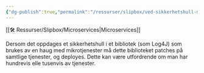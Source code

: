 ```yaml
---
{"dg-publish":true,"permalink":"/ressurser/slipbox/ved-sikkerhetshull-ma-alle-mikrotjenester-patches/","dgHomeLink":true,"dgPassFrontmatter":false}
---
```


[[🛠 Ressurser/Slipbox/Microservices|Microservices]]

Dersom det oppdages et sikkerhetshull i et bibliotek (som Log4J) som brukes av en haug med mikrotjenester må dette biblioteket patches på samtlige tjenester, og deployes. Dette kan være utfordrende om man har hundrevis elle tusenvis av tjenester. 
